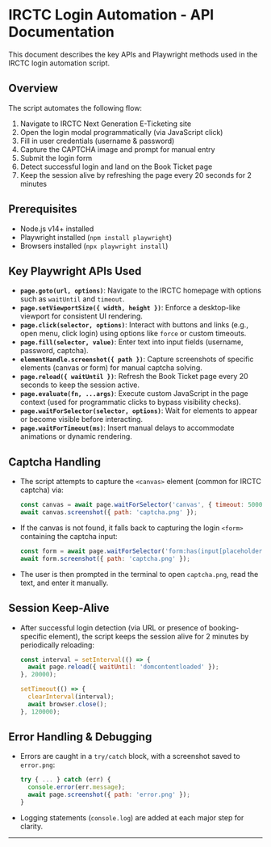 # IRCTC Login Automation - API Documentation

This document describes the key APIs and Playwright methods used in the IRCTC login automation script.

## Overview

The script automates the following flow:

1. Navigate to IRCTC Next Generation E-Ticketing site
2. Open the login modal programmatically (via JavaScript click)
3. Fill in user credentials (username & password)
4. Capture the CAPTCHA image and prompt for manual entry
5. Submit the login form
6. Detect successful login and land on the Book Ticket page
7. Keep the session alive by refreshing the page every 20 seconds for 2 minutes

## Prerequisites

* Node.js v14+ installed
* Playwright installed (`npm install playwright`)
* Browsers installed (`npx playwright install`)

## Key Playwright APIs Used

* **`page.goto(url, options)`**: Navigate to the IRCTC homepage with options such as `waitUntil` and `timeout`.
* **`page.setViewportSize({ width, height })`**: Enforce a desktop-like viewport for consistent UI rendering.
* **`page.click(selector, options)`**: Interact with buttons and links (e.g., open menu, click login) using options like `force` or custom timeouts.
* **`page.fill(selector, value)`**: Enter text into input fields (username, password, captcha).
* **`elementHandle.screenshot({ path })`**: Capture screenshots of specific elements (canvas or form) for manual captcha solving.
* **`page.reload({ waitUntil })`**: Refresh the Book Ticket page every 20 seconds to keep the session active.
* **`page.evaluate(fn, ...args)`**: Execute custom JavaScript in the page context (used for programmatic clicks to bypass visibility checks).
* **`page.waitForSelector(selector, options)`**: Wait for elements to appear or become visible before interacting.
* **`page.waitForTimeout(ms)`**: Insert manual delays to accommodate animations or dynamic rendering.

## Captcha Handling

* The script attempts to capture the `<canvas>` element (common for IRCTC captcha) via:

  ```js
  const canvas = await page.waitForSelector('canvas', { timeout: 5000 });
  await canvas.screenshot({ path: 'captcha.png' });
  ```
* If the canvas is not found, it falls back to capturing the login `<form>` containing the captcha input:

  ```js
  const form = await page.waitForSelector('form:has(input[placeholder="Enter Captcha"])', { timeout: 10000 });
  await form.screenshot({ path: 'captcha.png' });
  ```
* The user is then prompted in the terminal to open `captcha.png`, read the text, and enter it manually.

## Session Keep-Alive

* After successful login detection (via URL or presence of booking-specific element), the script keeps the session alive for 2 minutes by periodically reloading:

  ```js
  const interval = setInterval(() => {
    await page.reload({ waitUntil: 'domcontentloaded' });
  }, 20000);

  setTimeout(() => {
    clearInterval(interval);
    await browser.close();
  }, 120000);
  ```

## Error Handling & Debugging

* Errors are caught in a `try/catch` block, with a screenshot saved to `error.png`:

  ```js
  try { ... } catch (err) {
    console.error(err.message);
    await page.screenshot({ path: 'error.png' });
  }
  ```
* Logging statements (`console.log`) are added at each major step for clarity.

---



